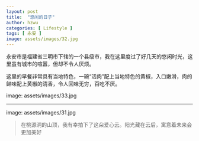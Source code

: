 ```yaml
---
layout: post
title:  "悠闲的日子"
author: hzwu
categories: [ Lifestyle ]
tags: [ 永安 ]
image: assets/images/32.jpg
---
```

永安市是福建省三明市下辖的一个县级市，我在这里度过了好几天的悠闲时光，这里虽有城市的喧嚣，但却不令人厌烦。

这里的早餐非常具有当地特色，一碗“活肉”配上当地特色的黄椒，入口嫩滑，肉的鲜味配上黄椒的清香，令人回味无穷，百吃不厌。

image: assets/images/33.jpg

---
image: assets/images/31.jpg

>在桃源洞的山顶，我有幸拍下了这朵爱心云。阳光藏在云后，寓意着未来会更加美好

